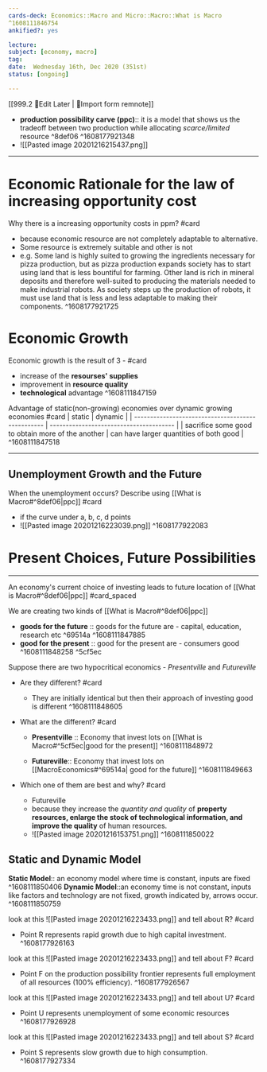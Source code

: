 ```yaml
---
cards-deck: Economics::Macro and Micro::Macro::What is Macro 
^1608111846754
ankified?: yes

lecture: 
subject: [economy, macro]
tag:
date:  Wednesday 16th, Dec 2020 (351st)
status: [ongoing]

---
```


[[999.2 🔴Edit Later | 🔴Import form remnote]]

- **production possibility carve (ppc)**:: it is a model that shows us the tradeoff between two production while allocating _scarce/limited_ resource ^8def06
^1608177921348
- ![[Pasted image 20201216215437.png]]
---

# Economic Rationale for the law of increasing opportunity cost

Why there is a increasing opportunity costs in ppm? #card 
- because economic resource are not completely adaptable to alternative.
- Some resource is extremely suitable and other is not
- e.g. Some land is highly suited to growing the ingredients necessary for pizza production, but as pizza production expands society has to  start  using  land  that  is  less  bountiful  for  farming.  Other land  is  rich  in  mineral  deposits  and  therefore  well-suited  to producing the materials needed to make industrial robots. As society  steps  up  the  production  of  robots,  it  must  use  land that is less and less adaptable to making their components.
^1608177921725

# Economic Growth
Economic growth is the result of 3 - #card
- increase of the **resourses' supplies**
- improvement in **resource quality**
- **technological** advantage
^1608111847159

Advantage of static(non-growing) economies over dynamic growing economies #card 
| static                                            | dynamic                                 | 
| ------------------------------------------------- | --------------------------------------- | 
| sacrifice some good to obtain more of the another | can have larger quantities of both good | 
^1608111847518

---

## Unemployment Growth and the Future

When the unemployment occurs? Describe using [[What is Macro#^8def06|ppc]] #card
- if the curve under a, b, c, d points
- ![[Pasted image 20201216223039.png]]
^1608177922083



# Present Choices, Future Possibilities
---
An economy's current choice of investing leads to future location of [[What is Macro#^8def06|ppc]] #card_spaced

We are creating two kinds of [[What is Macro#^8def06|ppc]]
- **goods for the future** :: goods for the future are - capital, education, research etc ^69514a
^1608111847885
- **good for the present** :: good for the present are - consumers good 
^1608111848258
 ^5cf5ec
 
 Suppose there are two hypocritical economics - *Presentville* and  *Futureville*
 
- Are they different? #card
	- They are initially identical but then their approach of investing good is different
^1608111848605

- What are the different? #card 
	- **Presentville** :: Economy that invest lots on  [[What is Macro#^5cf5ec|good for the present]]
^1608111848972

	- **Futureville**:: Economy that invest lots on [[MacroEconomics#^69514a| good for the future]]
^1608111849663

- Which one of them are best and why? #card 
	- Futureville
	-  because they increase the *quantity and quality* of **property resources, enlarge the stock of technological information, and improve the quality** of human resources.
	- ![[Pasted image 20201216153751.png]]
^1608111850022


## Static and Dynamic Model
**Static Model**:: an economy model where time is constant, inputs are fixed
^1608111850406
**Dynamic Model**::an economy time is not constant, inputs like factors and technology are not fixed, growth indicated by, arrows occur.
^1608111850759

look at this ![[Pasted image 20201216223433.png]] and tell about R? #card
- Point R represents rapid growth due to high capital investment.
^1608177926163

look at this ![[Pasted image 20201216223433.png]] and tell about F? #card
- Point F on the production possibility frontier represents full employment of all resources (100% efficiency).
^1608177926567

look at this ![[Pasted image 20201216223433.png]] and tell about U? #card
- Point U represents unemployment of some economic resources
^1608177926928

look at this ![[Pasted image 20201216223433.png]] and tell about S? #card
- Point S represents slow growth due to high consumption.
^1608177927334
